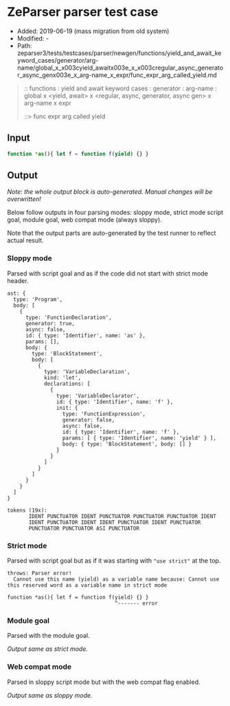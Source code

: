 # ZeParser parser test case

- Added: 2019-06-19 (mass migration from old system)
- Modified: -
- Path: zeparser3/tests/testcases/parser/newgen/functions/yield_and_await_keyword_cases/generator/arg-name/global_x_x003cyield_awaitx003e_x_x003cregular_async_generator_async_genx003e_x_arg-name_x_expr/func_expr_arg_called_yield.md

> :: functions : yield and await keyword cases : generator : arg-name : global x <yield, await> x <regular, async, generator, async gen> x arg-name x expr
>
> ::> func expr arg called yield

## Input

`````js
function *as(){ let f = function f(yield) {} }
`````

## Output

_Note: the whole output block is auto-generated. Manual changes will be overwritten!_

Below follow outputs in four parsing modes: sloppy mode, strict mode script goal, module goal, web compat mode (always sloppy).

Note that the output parts are auto-generated by the test runner to reflect actual result.

### Sloppy mode

Parsed with script goal and as if the code did not start with strict mode header.

`````
ast: {
  type: 'Program',
  body: [
    {
      type: 'FunctionDeclaration',
      generator: true,
      async: false,
      id: { type: 'Identifier', name: 'as' },
      params: [],
      body: {
        type: 'BlockStatement',
        body: [
          {
            type: 'VariableDeclaration',
            kind: 'let',
            declarations: [
              {
                type: 'VariableDeclarator',
                id: { type: 'Identifier', name: 'f' },
                init: {
                  type: 'FunctionExpression',
                  generator: false,
                  async: false,
                  id: { type: 'Identifier', name: 'f' },
                  params: [ { type: 'Identifier', name: 'yield' } ],
                  body: { type: 'BlockStatement', body: [] }
                }
              }
            ]
          }
        ]
      }
    }
  ]
}

tokens (19x):
       IDENT PUNCTUATOR IDENT PUNCTUATOR PUNCTUATOR PUNCTUATOR IDENT
       IDENT PUNCTUATOR IDENT IDENT PUNCTUATOR IDENT PUNCTUATOR
       PUNCTUATOR PUNCTUATOR ASI PUNCTUATOR
`````

### Strict mode

Parsed with script goal but as if it was starting with `"use strict"` at the top.

`````
throws: Parser error!
  Cannot use this name (yield) as a variable name because: Cannot use this reserved word as a variable name in strict mode

function *as(){ let f = function f(yield) {} }
                                   ^------- error
`````


### Module goal

Parsed with the module goal.

_Output same as strict mode._

### Web compat mode

Parsed in sloppy script mode but with the web compat flag enabled.

_Output same as sloppy mode._
